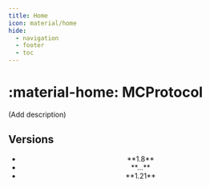 ```yaml
---
title: Home
icon: material/home
hide:
  - navigation
  - footer
  - toc
---
```


# :material-home: MCProtocol

(Add description)

## Versions

<div class="grid cards" markdown>

- <center>**1.8**</center>

- <center>**...**</center>

- <center>**1.21**</center>

</div>
